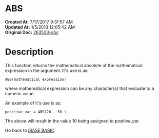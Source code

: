# ABS

**Created At:** 7/17/2017 9:31:57 AM  
**Updated At:** 1/5/2018 12:05:42 AM  
**Original Doc:** [263503-abs](https://docs.jbase.com/36868-jbase-basic/263503-abs)  


# Description

This function returns the mathematical absolute of the mathematical expression in the argument. It's use is as:

```
ABS(mathematical expression)
```

where mathematical expression can be any character(s) that evaluate to a numeric value.

An example of it's use is as:

```
positive_var = ABS(20 - 30 )
```

The above will result in the value 10 being assigned to positive\_var.



Go back to [jBASE BASIC](./../jbase-basic-programmers-reference-guide)

####  


